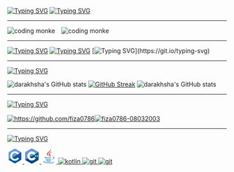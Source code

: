 [![Typing SVG](https://readme-typing-svg.demolab.com?font=Fira+Code&size=30&duration=4500&pause=10&width=700&lines=Hi+%F0%9F%91%8B)](https://git.io/typing-svg)
[![Typing SVG](https://readme-typing-svg.demolab.com?font=Fira+Code&size=30&duration=4500&pause=10&width=700&lines=I+am+Fiza+Ali)](https://git.io/typing-svg)

***
<img src="https://tbcdn.talentbrew.com/company/375/21388/content/gif-icon-1.gif" alt="coding monke" width="380"/> <img align="right" src="http://www.google.com/logos/doodles/2015/googles-new-logo-5078286822539264.3-hp2x.gif" alt="coding monke" width="380"/>
***
[![Typing SVG](https://readme-typing-svg.demolab.com?font=Fira+Code&duration=4500&pause=1000&width=700&lines=%F0%9F%98%84+I+am++undergrad+student+B.Tech(CSE))](https://git.io/typing-svg)
[![Typing SVG](https://readme-typing-svg.demolab.com?font=Fira+Code&duration=4500&pause=1000&width=700&lines=%F0%9F%8C%B1+I%E2%80%99m+currently+doing+online+freelancing+work+)](https://git.io/typing-svg)
[![Typing SVG](https://readme-typing-svg.demolab.com?font=Fira+Code&duration=4500&pause=10&width=700&lines=+%F0%9F%8E%AF+Looking+forward+to+contribute+to+open+source+more.)](https://git.io/typing-svg)

***

[![Typing SVG](https://readme-typing-svg.demolab.com?font=Fira+Code&size=30&duration=4500&pause=10&width=700&lines=Stats%3A+%E2%9C%A8)](https://git.io/typing-svg)

<img src="https://github-readme-stats.vercel.app/api?username=fiza0786&show_icons=true&theme=tokyonight" alt="darakhsha's GitHub stats" width="380"/> [![GitHub Streak](https://github-readme-streak-stats.herokuapp.com?user=fiza0786&theme=radical&layout=compact)](https://git.io/streak-stats)
<img src="https://github-readme-stats.vercel.app/api/top-langs/?username=fiza0786&show_icons=true&theme=tokyonight" alt="darakhsha's GitHub stats" width="380"/>
<!-- ![Top Langs](https://github-readme-stats.vercel.app/api/top-langs/?username=darakhshadeepak&layout=compact) -->


---

[![Typing SVG](https://readme-typing-svg.demolab.com?font=Fira+Code&size=30&duration=4500&pause=10&width=700&lines=Socials%3A)](https://git.io/typing-svg)

<p align="left">
<a href="https://github.com/fiza0786" target="blank"><img align="center" src="https://raw.githubusercontent.com/rahuldkjain/github-profile-readme-generator/master/src/images/icons/Social/github.svg" alt="https://github.com/fiza0786" height="30" width="40" /></
<a href="https://linkedin.com/in/fiza0786-08032003" target="blank"><img align="center" src="https://raw.githubusercontent.com/rahuldkjain/github-profile-readme-generator/master/src/images/icons/Social/linked-in-alt.svg" alt="fiza0786-08032003" height="30" width="40" /></a>

 
</p>

---

[![Typing SVG](https://readme-typing-svg.demolab.com?font=Fira+Code&size=30&duration=4500&pause=10&width=700&lines=Languages+and+Tools%3A)](https://git.io/typing-svg)
<p align="left"> 
  <a href="https://www.cprogramming.com/" target="_blank"> <img src="https://raw.githubusercontent.com/devicons/devicon/master/icons/c/c-original.svg" alt="c" width="35" height="35"/> </a> 
  <a href="https://www.w3schools.com/cpp/" target="_blank"> <img src="https://raw.githubusercontent.com/devicons/devicon/master/icons/cplusplus/cplusplus-original.svg" alt="cplusplus" width="35" height="35"/> </a> 
  <a href="https://www.java.com" target="_blank"> <img src="https://raw.githubusercontent.com/devicons/devicon/master/icons/java/java-original.svg" alt="java" width="35" height="35"/> </a> 
  <a href="https://kotlinlang.org" target="_blank"> <img src="https://www.vectorlogo.zone/logos/kotlinlang/kotlinlang-icon.svg" alt="kotlin" width="33" height="33"/> </a>
  <a href="https://git-scm.com/" target="_blank"> <img src="https://www.vectorlogo.zone/logos/git-scm/git-scm-icon.svg" alt="git" width="35" height="35"/> </a>
 <a href="https://docs.python.org/3/" target="_blank"> <img src="https://i.pinimg.com/originals/ca/00/60/ca0060f3414e6e20b75983acddafad53.gif" alt="git" width="35" height="35"/> </a> 
</p>
